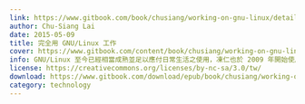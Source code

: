 ```yaml
---
link: https://www.gitbook.com/book/chusiang/working-on-gnu-linux/details
author: Chu-Siang Lai
date: 2015-05-09
title: 完全用 GNU/Linux 工作
cover: https://www.gitbook.com/content/book/chusiang/working-on-gnu-linux/cover.jpg
info: GNU/Linux 至今已經相當成熟並足以應付日常生活之使用，凍仁也於 2009 年開始使用它來工作至今，將藉由此書來撰寫較有系統的文章及分享些上班經驗。
license: https://creativecommons.org/licenses/by-nc-sa/3.0/tw/
download: https://www.gitbook.com/download/epub/book/chusiang/working-on-gnu-linux
category: technology
---
```

